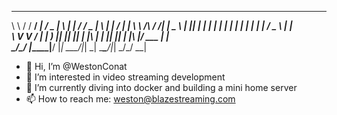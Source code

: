 __        _______ ____ _____ ___  _   _    ____ ___  _   _    _  _____ 
\ \      / / ____/ ___|_   _/ _ \| \ | |  / ___/ _ \| \ | |  / \|_   _|
 \ \ /\ / /|  _| \___ \ | || | | |  \| | | |  | | | |  \| | / _ \ | |  
  \ V  V / | |___ ___) || || |_| | |\  | | |__| |_| | |\  |/ ___ \| |  
   \_/\_/  |_____|____/ |_| \___/|_| \_|  \____\___/|_| \_/_/   \_\_|  

- 👋 Hi, I’m @WestonConat
- 👀 I’m interested in video streaming development
- 🌱 I’m currently diving into docker and building a mini home server
- 📫 How to reach me: weston@blazestreaming.com

<!---
WestonConat/WestonConat is a ✨ special ✨ repository because its `README.md` (this file) appears on your GitHub profile.
You can click the Preview link to take a look at your changes.
--->
